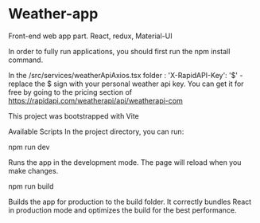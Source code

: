 # Weather-app
Front-end web app part. React, redux, Material-UI

In order to fully run applications, you should first run the npm install command.

In the /src/services/weatherApiAxios.tsx folder :
'X-RapidAPI-Key': '$' - replace the $ sign with your personal weather api key. 
You can get it for free by going to the pricing section of https://rapidapi.com/weatherapi/api/weatherapi-com

This project was bootstrapped with Vite

Available Scripts
In the project directory, you can run:

npm run dev

Runs the app in the development mode.
The page will reload when you make changes.

npm run build

Builds the app for production to the build folder.
It correctly bundles React in production mode and optimizes the build for the best performance.

